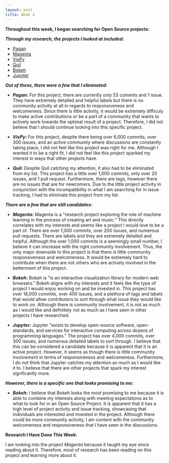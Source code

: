 ```yaml
---
layout: post
title: Week 4
---
```


**Throughout this week, I began searching for Open Source projects:**

**_Through my research, the projects I looked at included:_**
  * [Pagan](https://github.com/daboth/pagan)
  * [Magenta](https://github.com/tensorflow/magenta)
  * [VisPy](https://github.com/vispy/vispy)
  * [Quil](https://github.com/quil/quil)
  * [Bokeh](https://github.com/bokeh/bokeh)
  * [Jupyter](https://github.com/jupyterhub/jupyterhub)

**_Out of these, there were a few that I eliminated:_**
  * **_Pagan:_** For this project, there are currently only 53 commits and 1 issue. They have extremely detailed and helpful labels but there is no community activity at all in regards to responsiveness and welcomeness. Since there is little activity, it would be extremely difficuly to make active contributions or be a part of a community that wants to actively work towards the optimal result of a project. Therefore, I did not believe that I should continue looking into this specific project.
  
  * **_VisPy:_** For this project, despite there being over 6,000 commits, over 300 issues, and an active community where discussions are constantly taking place, I did not feel like this project was right for me. Although I wanted it to be a right fit, I did not feel like this project sparked my interest in ways that other projects have.
  
  * **_Quil:_** Despite Quil catching my attention, it also had to be eliminated from my list. This project has a little over 1,000 commits, only over 20 issues, and 1 pull request. Furthermore, there are tags, however there are no issues that are for newcomers. Due to the little project activity in conjunction with the incompatibility in what I am searching for in issue tracking, I had to eliminate this project from my list.

**_There are a few that are still candidates:_**
  * **_Magenta:_** Magenta is a "research project exploring the role of machine learning in the process of creating art and music." This directly correlates with my interests and seems like a project I would love to be a part of. There are over 1,000 commits, over 200 issues, and numerous pull requests. There are labels and they are extremely detailed and helpful. Although the over 1,000 commits is a seemingly small number, I believe it can imcrease with the right community involvement. Thus, the only major downside to this project is that there is little community responsiveness and welcomeness. It would be extremely hard to contribute when there are not others who are actively involved in the betterment of this project.
  
  * **_Bokeh:_** Bokeh is "is an interactive visualization library for modern web browsers." Bokeh aligns with my interests and it feels like the type of project I would enjoy working on and be invested in. This project has over 18,000 commits, over 400 issues, and a plethora of tags and labels that would allow contributors to sort through what issue they would like to work on. Although there is community involvement, it is not as much as I would like and definitely not as much as I have seen in other projects I have researched.
  
  * **_Jupyter:_** Jupyter "exists to develop open-source software, open-standards, and services for interactive computing across dozens of programming languages." The project has over 4,000 commits, over 300 issues, and numerous detailed labels to sort through. I believe that this can be considered a candidate because it is apparent that it is an active project. However, it seems as though there is little community involvement in terms of responsiveness and welcomeness. Furthermore, I do not think that Jupyter catches my attention as much as I would like it to. I believe that there are other projects that spark my interest signficantly more.

**_However, there is a specific one that looks promising to me:_**
  - **_Bokeh:_** I believe that Bokeh looks the most promising to me because it is able to combine my interests along with meeting expectations as to what to look for in an Open Source Project. It is apparent that it has a high level of project activity and issue tracking, showcasing that individuals are interested and invested in the project. Although there could be more community activity, I am content with the community welcomeness and responsiveness that I have seen in the discussions.
  
  
**Research I Have Done This Week:**

I am looking into the project _Magenta_ because it taught my eye since reading about it. Therefore, most of research has been reading on this project and learning more about it.

